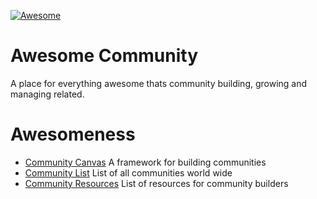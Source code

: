 [![Awesome](https://awesome.re/badge-flat.svg)](https://awesome.re)

# Awesome Community
A place for everything awesome thats community building, growing and managing related.

# Awesomeness
* [Community Canvas](http://www.community-canvas.com/) A framework for building communities
* [Community List](http://www.communitieslist.com/) List of all communities world wide
* [Community Resources](http://www.resources.closeknit.co/) List of resources for community builders
